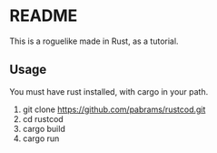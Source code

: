 # README

This is a roguelike made in Rust, as a tutorial.

## Usage

You must have rust installed, with cargo in your path.

1. git clone <https://github.com/pabrams/rustcod.git>
1. cd rustcod
1. cargo build
1. cargo run
